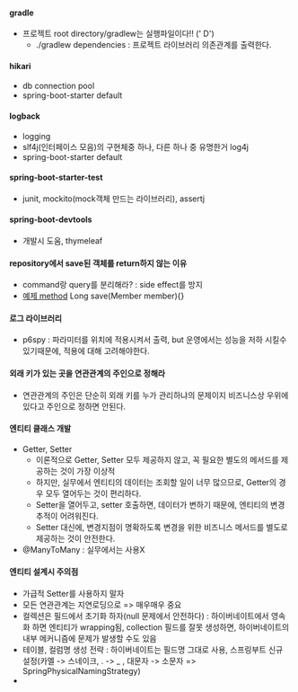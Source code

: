 #### gradle
- 프로젝트 root directory/gradlew는 실행파일이다!! (' D')
  - ./gradlew dependencies : 프로젝트 라이브러리 의존관계를 출력한다.

#### hikari
- db connection pool
- spring-boot-starter default

#### logback
- logging
- slf4j(인터페이스 모음)의 구현체중 하나, 다른 하나 중 유명한거 log4j
- spring-boot-starter default

#### spring-boot-starter-test
- junit, mockito(mock객체 만드는 라이브러리), assertj 

#### spring-boot-devtools
- 개발시 도움, thymeleaf

#### repository에서 save된 객체를 return하지 않는 이유
- command랑 query를 분리해라? : side effect를 방지
- [예제 method](../src/main/java/jpabook/springjpashop/repository/MemberRepository.java) Long save(Member member){}

#### 로그 라이브러리
- p6spy : 파라미터를 위치에 적용시켜서 출력, but 운영에서는 성능을 저하 시킬수 있기때문에, 적용에 대해 고려해야한다.

#### 외래 키가 있는 곳을 연관관계의 주인으로 정해라
- 연관관계의 주인은 단순히 외래 키를 누가 관리하냐의 문제이지 비즈니스상 우위에 있다고 주인으로 정하면 안된다.

#### 엔티티 클래스 개발 
- Getter, Setter
  - 이론적으로 Getter, Setter 모두 제공하지 않고, 꼭 필요한 별도의 메서드를 제공하는 것이 가장 이상적
  - 하지만, 실무에서 엔티티의 데이터는 조회할 일이 너무 많으므로, Getter의 경우 모두 열어두는 것이 편리하다. 
  - Setter을 열어두고, setter 호출하면, 데이터가 변하기 때문에, 엔티티의 변경 추적이 어려워진다.
  - Setter 대신에, 변경지점이 명확하도록 변경을 위한 비즈니스 메서드를 별도로 제공하는 것이 안전한다.
- @ManyToMany : 실무에서는 사용X

#### 엔티티 설계시 주의점
- 가급적 Setter를 사용하지 말자
- 모든 연관관계는 지연로딩으로 => 매우매우 중요
- 컬렉션은 필드에서 초기화 하자(null 문제에서 안전하다) : 하이버네이트에서 영속화 하면 엔티티가 wrapping됨, collection 필드를 잘못 생성하면, 하이버네이트의 내부 메커니즘에 문제가 발생할 수도 있음
- 테이블, 컬럼명 생성 전략 : 하이버네이트는 필드명 그대로 사용, 스프링부트 신규 설정(카멜 -> 스네이크, . -> _ , 대문자 -> 소문자 => SpringPhysicalNamingStrategy)
- 